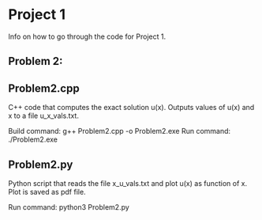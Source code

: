 # Project 1

Info on how to go through the code for Project 1.

Problem 2:
---------
Problem2.cpp
-----------
C++ code that computes the exact solution u(x). 
Outputs values of u(x) and x to a file u_x_vals.txt. 

Build command: g++ Problem2.cpp -o Problem2.exe
Run command: ./Problem2.exe

Problem2.py
-----------
Python script that reads the file x_u_vals.txt and plot u(x) as function of x.
Plot is saved as pdf file.

Run command: python3 Problem2.py
